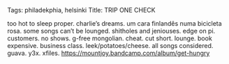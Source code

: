 Tags: philadekphia, helsinki
Title: TRIP ONE CHECK
  
too hot to sleep proper. charlie’s dreams. um cara finlandês numa bicicleta rosa. some songs can’t be lounged. shitholes and jeniouses. edge on pi. customers. no shows. g-free mongolian. cheat. cut short. lounge. book expensive. business class. leek/potatoes/cheese. all songs considered. guava. y3x. xfiles.
<https://mountjoy.bandcamp.com/album/get-hungry> 